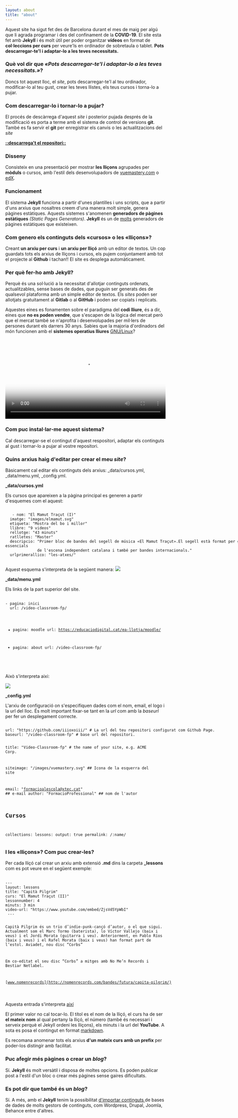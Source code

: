 ```yaml
---
layout: about
title: "about"
---
```


Aquest site ha sigut fet des de Barcelona durant el mes de maig per algú que li agrada programar i des del confinament de la **COVID-19**. El site esta fet amb **Jekyll** i és molt útil per poder organitzar **vídeos** en format de **col·leccions per curs** per veure'ls en ordinador de sobretaula o tablet. **Pots descarregar-te'l i adaptar-lo a les teves necessitats.**

### Què vol dir que *«Pots descarregar-te'l i adaptar-lo a les teves necessitats.»*?
Doncs tot aquest lloc, el *site*, pots descarregar-te'l al teu ordinador, modificar-lo al teu gust, crear les teves llistes, els teus cursos i torna-lo a pujar.

### Com descarregar-lo i tornar-lo a pujar?
El procés de descàrrega d'aquest *site* i posterior pujada després de la modificació es porta a terme amb el sistema de control de versions **git**. També es fa servir el **git** per enregistrar els canvis o les actualitzacions del *site*

[**::descarrega't el repositori::**](https://github.com/iiioxoiii/video-classroom-fp)


### Disseny

Consisteix en una presentació per mostrar **les lliçons** agrupades per **mòduls** o cursos,  amb l'estil dels desenvolupadors de [vuemastery.com](https://www.vuemastery.com/) o [edX](https://www.edx.org/).  

### Funcionament

El sistema **Jekyll** funciona a partir d'unes plantilles i uns scripts, que a partir d'uns arxius que nosaltres creem
d'una manera molt simple,  genera pàgines estàtiques. Aquests sistemes s'anomenen **generadors de pàgines estàtiques** *(Static Pages Generators)*. **Jekyll** és un de [molts](https://www.staticgen.com/) generadors de pàgines estàtiques que existeixen.

### Com genero els continguts dels «cursos» o les «lliçons»?

Creant **un arxiu per curs** i **un arxiu per lliçó** amb un editor de textos. Un cop guardats tots els arxius de lliçons i cursos, els pujem conjuntament amb tot el projecte al **Github** i tachan!! El site es desplega automàticament.


### Per què fer-ho amb Jekyll?

Perquè és una sol·lució a la necessitat d'allotjar continguts ordenats, actualitzables, sense bases de dades, que puguin ser generats des de qualsevol plataforma amb un simple editor de textos. Els *sites* poden ser allotjats gratuitament al **Gitlab** o al **GitHub** i poden ser copiats i replicats.

Aquestes eines es fonamenten sobre el paradigma del **codi lliure**, és a dir, eines que **no es poden vendre**, que s'escapen de la lògica del mercat però que el mercat també se n'aprofita i desenvolupades per mil·lers de persones durant els darrers 30 anys. Sabies que la majoria d'ordinadors del món funcionen amb el **sistemes operatius lliures** [GNU/Linux](https://www.gnu.org/)?

<video style="width: 100%;" controls="controls" poster="//static.fsf.org/nosvn/FSF30-video/fsf30-poster.png" crossorigin="anonymous">
<source src="//static.fsf.org/nosvn/FSF30-video/FSF_30_720p.webm" type="video/webm">
<track kind="subtitles" label="Català" srclang="ca" src="https://raw.githubusercontent.com/iiioxoiii/translations/master/FSF_30_ca.vtt" default="default">
<track kind="subtitles" label="English" srclang="en" src="//static.fsf.org/nosvn/FSF30-video/captions/FSF_30_720p.en.vtt" default="default">
<track kind="subtitles" label="Spanish" srclang="es" src="//static.fsf.org/nosvn/FSF30-video/captions/FSF_30_es.vtt">
<track kind="subtitles" label="French" srclang="fr" src="//static.fsf.org/nosvn/FSF30-video/captions/FSF_30_720p.fr.vtt">
<track kind="subtitles" label="German" srclang="en" src="//static.fsf.org/nosvn/FSF30-video/captions/FSF_30_720p.de.vtt">
<track kind="subtitles" label="русский" srclang="ru" src="//static.fsf.org/nosvn/FSF30-video/captions/FSF_30_720p.ru.vtt">
<track kind="subtitles" label="italiano" srclang="it" src="//static.fsf.org/nosvn/FSF30-video/captions/FSF_30_720p.it.vtt">
<track kind="subtitles" label="português" srclang="pt" src="//static.fsf.org/nosvn/FSF30-video/captions/FSF_30_720p.pt.vtt">
<track kind="subtitles" label="српски" srclang="sr" src="//static.fsf.org/nosvn/FSF30-video/captions/FSF_30_720p.sr.vtt">
<track kind="subtitles" label="fārsi" srclang="fa" src="//static.fsf.org/nosvn/FSF30-video/captions/FSF_30_720p.fa.vtt">
<track kind="subtitles" label="nederlands" srclang="nl" src="//static.fsf.org/nosvn/FSF30-video/captions/FSF_30_720p.nl.vtt">
<track kind="subtitles" label="magyar" srclang="hu" src="//static.fsf.org/nosvn/FSF30-video/captions/FSF_30_720p.hu.vtt">
<track kind="subtitles" label="svenska" srclang="se" src="//static.fsf.org/nosvn/FSF30-video/captions/FSF_30_720p.se.vtt">
<track kind="subtitles" label="română" srclang="ro" src="//static.fsf.org/nosvn/FSF30-video/captions/FSF_30_720p.ro.vtt">
<track kind="subtitles" label="lietuvių" srclang="lt" src="//static.fsf.org/nosvn/FSF30-video/captions/FSF_30_720p.lt.vtt">
<track kind="subtitles" label="hebrew" srclang="lt" src="//static.fsf.org/nosvn/FSF30-video/captions/FSF_30_720p.he.vtt">
<track kind="subtitles" label="português do Brasil" srclang="pt-br" src="//static.fsf.org/nosvn/FSF30-video/captions/FSF_30_720p.pt-br.vtt">
<track kind="subtitles" label="chinese" srclang="lt" src="//static.fsf.org/nosvn/FSF30-video/captions/FSF_30_720p.zh-cn.vtt">
</video>


### Com puc instal·lar-me aquest sistema?

Cal descarregar-se el contingut d'aquest respositori, adaptar els continguts al gust i tornar-lo a pujar al vostre repositori.

### Quins arxius haig d'editar per crear el meu *site*?

Bàsicament cal editar els continguts dels arxius: \_data/cursos.yml, \_data/menu.yml, \_config.yml. 

**_data/cursos.yml**

Els cursos que apareixen a la pàgina principal es generen a partir d'esquemes com el aquest:

<div class="hljs" style="width: 800px;"><pre style="
    margin-top: 0px;
    margin-bottom: 0px;
"><code class="plaintext" >
   - nom: "El Mamut Traçut (I)"
  imatge: "images/elmamut.svg"
  etiqueta: "Mostra del bo i millor"
  llibre: "9 videos"
  rellotge: "43 minuts"
  ratlletes: "Master"
  descripcio: "Primer bloc de bandes del segell de música «El Mamut Traçut».El segell està format per grups essencials
              de l'escena independent catalana i també per bandes internacionals." 
  urlprimerallico: "les-atxes/"
 </code></pre>
</div>

Aquest esquema s'interpreta de la següent manera:
![](/images/captura01.png)


**_data/menu.yml**

Els links de la part superior del site.

<div class="hljs" style="width: 800px;"><pre style="
    margin-top: 0px;
    margin-bottom: 0px;
">
	<code class="plaintext">
- pagina: inici 
  url: /video-classroom-fp/

- pagina: moodle
  url: https://educaciodigital.cat/ea-llotja/moodle/

- pagina: about
  url: /video-classroom-fp/
  </code>
</pre>
</div>


Això s'interpreta aixi:

![](/images/capturabar.png)




**_config.yml**

L'arxiu de configuració on s'especifiquen dades com el nom, email, el logo i la url del lloc. És molt important fixar-se tant en la *url* com amb la *baseurl* per fer un desplegament correcte.

<div class="hljs" style="width: 800px;">
<pre style="
    margin-top: 0px;
    margin-bottom: 0px;
"><code class="plaintext">
url: "https://github.com/iiioxoiii/" # La url del teu repositori configurat com Github Page.
baseurl: "/video-classroom-fp" # base url del repositori. 

title: "Video-Classroom-fp" # the name of your site, e.g. ACME Corp.

siteimage: "/images/vuemastery.svg" ## Icona de la esquerra del site

email: "formacioalescola@xtec.cat" ## e-mail 
author: "FormacioProfessional" ## nom de l'autor

## Cursos
collections:
  lessons:
    output: true
    permalink: /:name/
</code></pre>
</div>

### I les «lliçons»? Com puc crear-les?

Per cada lliçó cal crear un arxiu amb extensió **.md** dins la carpeta **_lessons** com es pot veure en el següent exemple:

<div class="hljs" style="width: 800px;">
<pre style="
    margin-top: 0px;
    margin-bottom: 0px;
">
	<code class="plaintext">
---
layout: lessons
title: "Capità Pilgrim" 
curs: "El Mamut Traçut (II)"
lessonnumber: 4
minuts: 3 min
video-url: "https://www.youtube.com/embed/ZjsVd5YpWbI"
 ---

Capità Pilgrim és un trio d’indie-punk-cançó d’autor, o el que sigui. 
Actualment som el Marc Tormo (baterista), lo Víctor Vallejo (baix i veus) i el Jordi 
Morata (guitarra i veu). Anteriorment, en Pablo Ríos (baix i veus) i el Rafel Morata 
(baix i veus) han format part de l’estol. Aviadet, nou disc “Corbs”

Em co-editat el seu disc “Corbs” a mitges amb No Me’n Records i Bestiar Netlabel.

[www.nomenrecords](http://nomenrecords.com/bandes/futura/capita-pilgrim/) 

</code></pre></div>

Aquesta entrada s'interpreta [així](/video-classroom-fp/el-mamut-tracut-2-capita-pilgrim/)

El primer valor no cal tocar-lo. El títol es el nom de la lliçó, el curs ha de ser **el mateix nom** al qual pertany la lliçó, el número (també és necessari i serveix perquè el Jekyll ordeni les lliçons), els minuts i la url del **YouTube**. A sota es posa el contingut en format [markdown](https://github.com/adam-p/markdown-here/wiki/Markdown-Cheatsheet).

Es recomana anomenar tots els arxius **d'un mateix curs amb un prefix** per poder-los distingir amb facilitat.

### Puc afegir més pàgines o crear un *blog*?

Sí. **Jekyll** és molt versàtil i disposa de moltes opcions. Es poden publicar post a l'estil d'un bloc o crear més pàgines sense gaires dificultats. 

### Es pot dir que també és un *blog*?

Sí. A més, amb el **Jekyll** tenim la possibilitat [d'importar continguts ](https://import.jekyllrb.com/) de bases de dades de molts gestors de continguts, com Wordpress, Drupal, Joomla, Behance entre d'altres.



